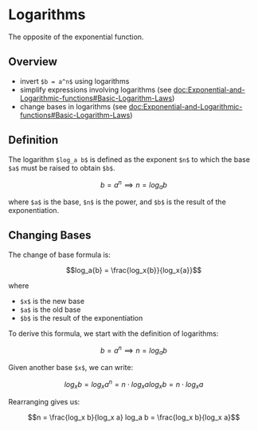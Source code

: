 # Logarithms

The opposite of the exponential function.

## Overview

- invert `$b = a^n$` using logarithms
- simplify expressions involving logarithms (see <doc:Exponential-and-Logarithmic-functions#Basic-Logarithm-Laws>)
- change bases in logarithms (see <doc:Exponential-and-Logarithmic-functions#Basic-Logarithm-Laws>)

## Definition

The logarithm `$log_a b$` is defined as the exponent `$n$` to which the base `$a$` must be raised to obtain 
`$b$`.
```math
b = a^n \implies n = log_a b
```
where `$a$` is the base, `$n$` is the power, and `$b$` is the result of the exponentiation.

## Changing Bases

The change of base formula is:
```math
log_a{b} = \frac{log_x{b}}{log_x{a}}
```
where
- `$x$` is the new base
- `$a$` is the old base
- `$b$` is the result of the exponentiation

To derive this formula, we start with the definition of logarithms:
```math
b = a^n \implies n = log_a b
```
Given another base `$x$`, we can write:
```math
log_x b = log_x a^n
= n \cdot log_x a

log_x b = n \cdot log_x a
```
Rearranging gives us:
```math
n = \frac{log_x b}{log_x a}

log_a b = \frac{log_x b}{log_x a}
```
